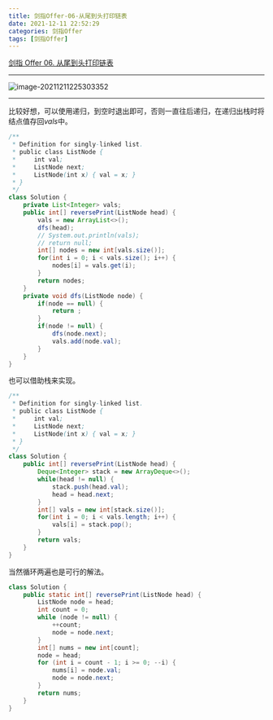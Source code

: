 ```yaml
---
title: 剑指Offer-06-从尾到头打印链表
date: 2021-12-11 22:52:29
categories: 剑指Offer
tags: [剑指Offer]
---
```


[剑指 Offer 06. 从尾到头打印链表](https://leetcode-cn.com/problems/cong-wei-dao-tou-da-yin-lian-biao-lcof/)

<hr/>

![image-20211211225303352](https://gitee.com/cao_ziqiang/img/raw/master/20211211225303.png)

<hr/>

比较好想，可以使用递归，到空时退出即可，否则一直往后递归，在递归出栈时将结点值存回$vals$中。

```java
/**
 * Definition for singly-linked list.
 * public class ListNode {
 *     int val;
 *     ListNode next;
 *     ListNode(int x) { val = x; }
 * }
 */
class Solution {
    private List<Integer> vals;
    public int[] reversePrint(ListNode head) {
        vals = new ArrayList<>();
        dfs(head);
        // System.out.println(vals);
        // return null;
        int[] nodes = new int[vals.size()];
        for(int i = 0; i < vals.size(); i++) {
            nodes[i] = vals.get(i);
        }
        return nodes;
    }
    private void dfs(ListNode node) {
        if(node == null) {
            return ;
        }
        if(node != null) {
            dfs(node.next);
            vals.add(node.val);
        }
    }
}
```

也可以借助栈来实现。

```java
/**
 * Definition for singly-linked list.
 * public class ListNode {
 *     int val;
 *     ListNode next;
 *     ListNode(int x) { val = x; }
 * }
 */
class Solution {
    public int[] reversePrint(ListNode head) {
        Deque<Integer> stack = new ArrayDeque<>();
        while(head != null) {
            stack.push(head.val);
            head = head.next;
        }
        int[] vals = new int[stack.size()];
        for(int i = 0; i < vals.length; i++) {
            vals[i] = stack.pop();
        }
        return vals;
    }
}
```

当然循环两遍也是可行的解法。

```java
class Solution {
    public static int[] reversePrint(ListNode head) {
        ListNode node = head;
        int count = 0;
        while (node != null) {
            ++count;
            node = node.next;
        }
        int[] nums = new int[count];
        node = head;
        for (int i = count - 1; i >= 0; --i) {
            nums[i] = node.val;
            node = node.next;
        }
        return nums;
    }
}
```

